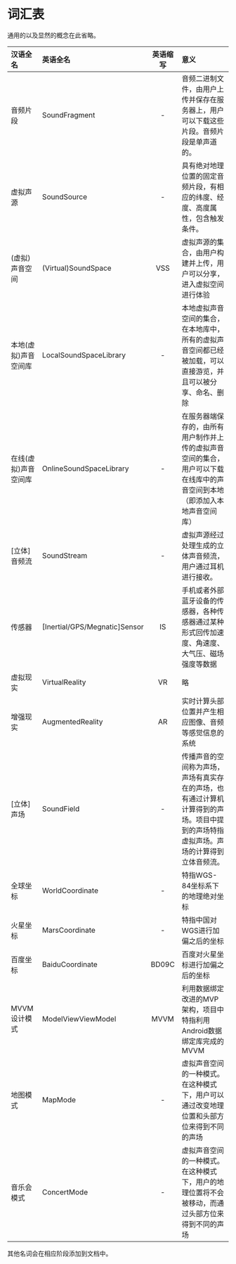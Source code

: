 # 词汇表

通用的以及显然的概念在此省略。

|汉语全名|英语全名|英语缩写|意义|
|:--|:-|:-:|:---|
|音频片段|SoundFragment|-|音频二进制文件，由用户上传并保存在服务器上，用户可以下载这些片段。音频片段是单声道的。|
|虚拟声源|SoundSource|-|具有绝对地理位置的固定音频片段，有相应的纬度、经度、高度属性，包含触发条件。|
|(虚拟)声音空间|(Virtual)SoundSpace|VSS|虚拟声源的集合，由用户构建并上传，用户可以分享，进入虚拟空间进行体验|
|本地(虚拟)声音空间库|LocalSoundSpaceLibrary|-|本地虚拟声音空间的集合，在本地库中，所有的虚拟声音空间都已经被加载，可以直接游览，并且可以被分享、命名、删除|
|在线(虚拟)声音空间库|OnlineSoundSpaceLibrary|-|在服务器端保存的，由所有用户制作并上传的虚拟声音空间的集合，用户可以下载在线库中的声音空间到本地（即添加入本地声音空间库）|
|[立体]音频流|SoundStream|-|虚拟声源经过处理生成的立体声音频流，用户通过耳机进行接收。|
|传感器|[Inertial/GPS/Megnatic]Sensor|IS|手机或者外部蓝牙设备的传感器，各种传感器通过某种形式回传加速度、角速度、大气压、磁场强度等数据|
|虚拟现实|VirtualReality|VR|略|
|增强现实|AugmentedReality|AR|实时计算头部位置并产生相应图像、音频等感觉信息的系统|
|[立体]声场|SoundField|-|传播声音的空间称为声场，声场有真实存在的声场，也有通过计算机计算得到的声场。项目中提到的声场特指虚拟声场。声场的计算得到立体音频流。|
|全球坐标|WorldCoordinate|-|特指WGS-84坐标系下的地理绝对坐标|
|火星坐标|MarsCoordinate|-|特指中国对WGS进行加偏之后的坐标|
|百度坐标|BaiduCoordinate|BD09C|百度对火星坐标进行加偏之后的坐标|
|MVVM 设计模式|ModelViewViewModel|MVVM|利用数据绑定改进的MVP架构，项目中特指利用Android数据绑定库完成的MVVM|
|地图模式|MapMode|-|虚拟声音空间的一种模式。在这种模式下，用户可以通过改变地理位置和头部方位来得到不同的声场|
|音乐会模式|ConcertMode|-|虚拟声音空间的一种模式。在这种模式下，用户的地理位置将不会被移动，而通过头部方位来得到不同的声场|


其他名词会在相应阶段添加到文档中。
